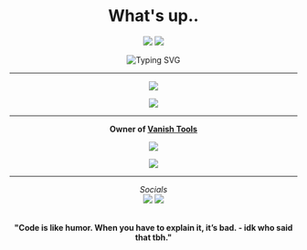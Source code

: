 <h1 align="center">What's up..</h1>

<p align="center">
  <a href="https://github.com/vanishgg"><img src="https://img.shields.io/github/followers/vanishgg?label=Follow&style=social"></a>
  <a href="https://discord.gg/invite/Mv4YQAK8F2" target="_blank"><img src="https://img.shields.io/badge/Discord-%237289DA.svg?style=flat&logo=discord&logoColor=white"></a>
</p>

<p align="center">
  <img src="https://readme-typing-svg.demolab.com?font=Fira+Code&weight=600&pause=1000&color=7B00FF&center=true&vCenter=true&width=380&lines=Hey+I'm+Virtual;I'm+a+Python+Developer;I+Made+Tools+Such+As:;Vanish+Raider;Vanish+Flooder;vanish+selfbot" alt="Typing SVG">
</p>

---

<p align="center">
  <img src="https://github-readme-stats.vercel.app/api/?username=vanishgg&amp;title_color=5c64f4&amp;text_color=7b00ff&amp;show_icons=true&amp;bg_color=00000000&amp;hide_border=true&amp;icon_color=5c64f4&amp;hide_title=true&amp;count_private=true">
</p>

<p align="center">
  <img src="https://github-readme-stats.vercel.app/api/top-langs/?username=vanishgg&layout=compact&title_color=5c64f4&text_color=7b00ff&bg_color=00000000&hide_border=true&count_private=true" />
</p>

---

<p align="center">
  <strong>Owner of <a href="https://Vanishnet.netlify.app/" target="_blank">Vanish Tools</a></strong>
</p>

<p align="center">
  <a href="https://github.com/vanishgg?tab=repositories"><img src="https://img.shields.io/badge/-Explore%20my%20Repos-24292e?style=for-the-badge&logo=Github"></a>
</p>

<p align="center">
  <a href="https://discord.com/users/1246814091499278357" target="_blank">
    <img src="https://lanyard.cnrad.dev/api/1246814091499278357?bg=7b00ff&borderRadius=30px&idleMessage=Probably%20coding%20a%20tool">
  </a>
</p>

---

<p align="center">
  <i>Socials</i>
  <br>
  <a href="https://discord.gg/Mv4YQAK8F2"><img src="https://img.shields.io/badge/Discord-%237289DA.svg?style=flat&logo=discord&logoColor=white"></a>
  <a href="https://youtube.com/@bugged"><img src="https://img.shields.io/badge/YouTube-FF0000.svg?style=flat&logo=youtube&logoColor=white"></a>
</p>

<p align="center">
  <br>
  <strong>"Code is like humor. When you have to explain it, it’s bad. - idk who said that tbh."</strong>
</p>
